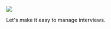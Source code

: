 <img src="https://repository-images.githubusercontent.com/393375822/08a8ec9f-798b-4924-8ba6-1b666ac1de34" />

Let's make it easy to manage interviews.
